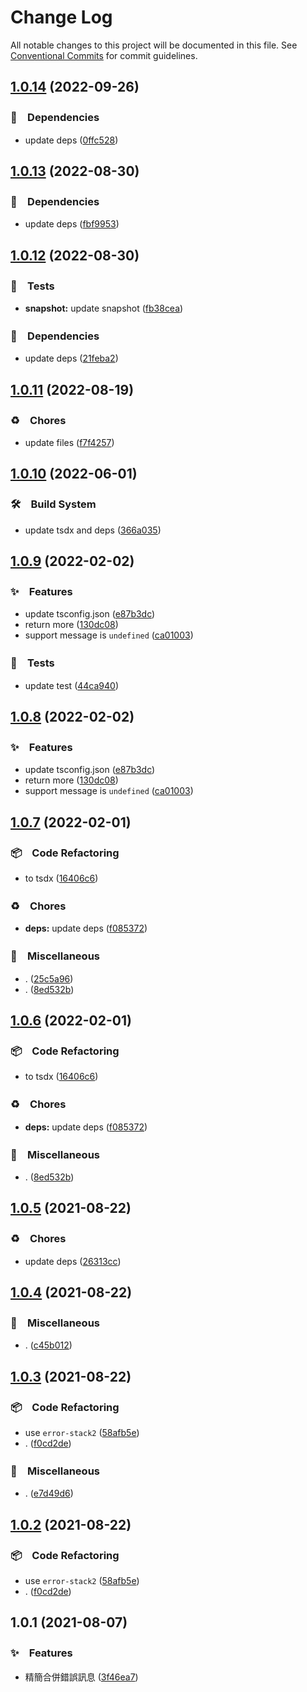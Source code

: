 # Change Log

All notable changes to this project will be documented in this file.
See [Conventional Commits](https://conventionalcommits.org) for commit guidelines.

## [1.0.14](https://github.com/bluelovers/ws-error/compare/err-stack-meta@1.0.13...err-stack-meta@1.0.14) (2022-09-26)



### 📌　Dependencies

* update deps ([0ffc528](https://github.com/bluelovers/ws-error/commit/0ffc528dcbe75bc199e712db4a2153cd60dc8c3b))



## [1.0.13](https://github.com/bluelovers/ws-error/compare/err-stack-meta@1.0.12...err-stack-meta@1.0.13) (2022-08-30)



### 📌　Dependencies

* update deps ([fbf9953](https://github.com/bluelovers/ws-error/commit/fbf9953f962c75515ecf255e356a6f7050fe7134))



## [1.0.12](https://github.com/bluelovers/ws-error/compare/err-stack-meta@1.0.11...err-stack-meta@1.0.12) (2022-08-30)



### 🚨　Tests

* **snapshot:** update snapshot ([fb38cea](https://github.com/bluelovers/ws-error/commit/fb38cea1abe983d3cca149a6f45ccceff6bc1a67))


### 📌　Dependencies

* update deps ([21feba2](https://github.com/bluelovers/ws-error/commit/21feba2940aae29023fac2ab5836cac1e2a21940))



## [1.0.11](https://github.com/bluelovers/ws-error/compare/err-stack-meta@1.0.10...err-stack-meta@1.0.11) (2022-08-19)


### ♻️　Chores

* update files ([f7f4257](https://github.com/bluelovers/ws-error/commit/f7f425709c7c03e5d62142b74a045647e0c3babd))





## [1.0.10](https://github.com/bluelovers/ws-error/compare/err-stack-meta@1.0.9...err-stack-meta@1.0.10) (2022-06-01)


### 🛠　Build System

* update tsdx and deps ([366a035](https://github.com/bluelovers/ws-error/commit/366a03526bb03025b0b253b8bc96b6694fd8b6d6))





## [1.0.9](https://github.com/bluelovers/ws-error/compare/err-stack-meta@1.0.7...err-stack-meta@1.0.9) (2022-02-02)


### ✨　Features

* update tsconfig.json ([e87b3dc](https://github.com/bluelovers/ws-error/commit/e87b3dca318070a92d027512121e9d9f8613de01))
* return more ([130dc08](https://github.com/bluelovers/ws-error/commit/130dc0857ceebb9dcd876300db5aec6c5009e9da))
* support message is `undefined` ([ca01003](https://github.com/bluelovers/ws-error/commit/ca01003e6bf9a0d76e9b8c39560b6d21f78fe065))


### 🚨　Tests

* update test ([44ca940](https://github.com/bluelovers/ws-error/commit/44ca9405d8e6e2af1ef93d07960f60844a953bef))





## [1.0.8](https://github.com/bluelovers/ws-error/compare/err-stack-meta@1.0.7...err-stack-meta@1.0.8) (2022-02-02)


### ✨　Features

* update tsconfig.json ([e87b3dc](https://github.com/bluelovers/ws-error/commit/e87b3dca318070a92d027512121e9d9f8613de01))
* return more ([130dc08](https://github.com/bluelovers/ws-error/commit/130dc0857ceebb9dcd876300db5aec6c5009e9da))
* support message is `undefined` ([ca01003](https://github.com/bluelovers/ws-error/commit/ca01003e6bf9a0d76e9b8c39560b6d21f78fe065))





## [1.0.7](https://github.com/bluelovers/ws-error/compare/err-stack-meta@1.0.5...err-stack-meta@1.0.7) (2022-02-01)


### 📦　Code Refactoring

* to tsdx ([16406c6](https://github.com/bluelovers/ws-error/commit/16406c6b1d2745b6bba37ddc603a4fda22fad79f))


### ♻️　Chores

* **deps:** update deps ([f085372](https://github.com/bluelovers/ws-error/commit/f085372fd45d669d5a2bafd8664cb5b1013f6ac2))


### 🔖　Miscellaneous

* . ([25c5a96](https://github.com/bluelovers/ws-error/commit/25c5a96bc8a104b8d10faad6b847ac9e7ac7cfd0))
* . ([8ed532b](https://github.com/bluelovers/ws-error/commit/8ed532b0aff6e19ed370280c2a2a42f15e654653))





## [1.0.6](https://github.com/bluelovers/ws-error/compare/err-stack-meta@1.0.5...err-stack-meta@1.0.6) (2022-02-01)


### 📦　Code Refactoring

* to tsdx ([16406c6](https://github.com/bluelovers/ws-error/commit/16406c6b1d2745b6bba37ddc603a4fda22fad79f))


### ♻️　Chores

* **deps:** update deps ([f085372](https://github.com/bluelovers/ws-error/commit/f085372fd45d669d5a2bafd8664cb5b1013f6ac2))


### 🔖　Miscellaneous

* . ([8ed532b](https://github.com/bluelovers/ws-error/commit/8ed532b0aff6e19ed370280c2a2a42f15e654653))





## [1.0.5](https://github.com/bluelovers/ws-error/compare/err-stack-meta@1.0.4...err-stack-meta@1.0.5) (2021-08-22)


### ♻️　Chores

* update deps ([26313cc](https://github.com/bluelovers/ws-error/commit/26313cc836dce69c569515b42f98ceba7d12f883))





## [1.0.4](https://github.com/bluelovers/ws-error/compare/err-stack-meta@1.0.3...err-stack-meta@1.0.4) (2021-08-22)


### 🔖　Miscellaneous

* . ([c45b012](https://github.com/bluelovers/ws-error/commit/c45b01211f0d3cadc19a2936d97d4ce028238dd9))





## [1.0.3](https://github.com/bluelovers/ws-error/compare/err-stack-meta@1.0.1...err-stack-meta@1.0.3) (2021-08-22)


### 📦　Code Refactoring

* use `error-stack2` ([58afb5e](https://github.com/bluelovers/ws-error/commit/58afb5ef6b524def089afefb38057460be17ddb4))
* . ([f0cd2de](https://github.com/bluelovers/ws-error/commit/f0cd2de2025b2daa083733d11c05afd1bb3411d9))


### 🔖　Miscellaneous

* . ([e7d49d6](https://github.com/bluelovers/ws-error/commit/e7d49d65a917582b168c45df796e198afd0a7de2))





## [1.0.2](https://github.com/bluelovers/ws-error/compare/err-stack-meta@1.0.1...err-stack-meta@1.0.2) (2021-08-22)


### 📦　Code Refactoring

* use `error-stack2` ([58afb5e](https://github.com/bluelovers/ws-error/commit/58afb5ef6b524def089afefb38057460be17ddb4))
* . ([f0cd2de](https://github.com/bluelovers/ws-error/commit/f0cd2de2025b2daa083733d11c05afd1bb3411d9))





## 1.0.1 (2021-08-07)


### ✨　Features

* 精簡合併錯誤訊息 ([3f46ea7](https://github.com/bluelovers/ws-error/commit/3f46ea7b27ac3fec170cfbd3c89201e4fa3efbdc))

